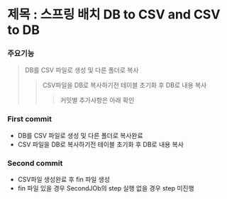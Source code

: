 제목 : 스프링 배치 DB to CSV and CSV to DB
==========================================
### 주요기능 
> DB를 CSV 파일로 생성 및 다른 폴더로 복사
> >CSV파일을 DB로 복사하기전 테이블 초기화 후 DB로 내용 복사
> > >커밋별 추가사항은 아래 확인
### First commit
- DB를 CSV 파일로 생성 및 다른 폴더로 복사완료
- CSV 파일을 DB로 복사하기전 테이블 초기화 후 DB로 내용 복사

### Second commit
- CSV파일 생성완료 후 fin 파일 생성
- fin 파일 있을 경우 SecondJOb의 step 실행 없을 경우 step 미진행
